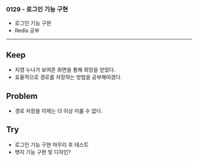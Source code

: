 ### 0129 - 로그인 기능 구현
- 로그인 기능 구현
- Redis 공부


<hr>

## Keep
- 지영 누나가 보여준 화면을 통해 희망을 얻었다.
- 효율적으로 경로를 저장하는 방법을 공부해야겠다.


## Problem
- 경로 저장을 이제는 더 이상 미룰 수 없다.


## Try
- 로그인 기능 구현 마무리 후 테스트
- 뱃지 기능 구현 및 디자인?
